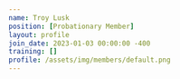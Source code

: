 ```yaml
---
name: Troy Lusk
position: [Probationary Member]
layout: profile
join_date: 2023-01-03 00:00:00 -400
training: []
profile: /assets/img/members/default.png
---
```

